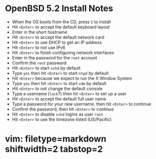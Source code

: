 # OpenBSD 5.2 Install Notes #

- When the OS boots from the CD, press `I` to install
- Hit `<Enter>` to accept the default keyboard layout
- Enter in the short hostname
- Hit `<Enter>` to accept the default network card
- Hit `<Enter>` to use DHCP to get an IP address
- Hit `<Enter>` to not use IPv6
- Hit `<Enter>` to finish configuring network interfaces
- Enter in the password for the `root` account
- Confirm the `root` password
- Hit `<Enter>` to start `sshd` by default
- Type `yes` then hit `<Enter>` to start `ntpd` by default
- Hit `<Enter>` because we expect to run the X Window System
- Type `yes` then hit `<Enter>` to start `xdm` by default
- Hit `<Enter>` to not change the default console
- Type a username (`lack`?) then hit `<Enter>` to set up a user
- Hit `<Enter>` to accept the default full user name
- Type a password for your new username, then hit `<Enter>` to continue
- Confirm the password, then hit `<Enter>` to continue
- Hit `<Enter>` to disable `sshd` logins as user `root`
- Hit `<Enter>` to use the timezone listed (US/Pacific)
 


# vim: filetype=markdown shiftwidth=2 tabstop=2
